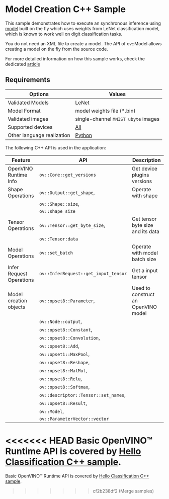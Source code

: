 # Model Creation C++ Sample

This sample demonstrates how to execute an synchronous inference using [model](https://docs.openvino.ai/2023.3/openvino_docs_OV_UG_Model_Representation.html) built on the fly which uses weights from LeNet classification model, which is known to work well on digit classification tasks.

You do not need an XML file to create a model. The API of ov::Model allows creating a model on the fly from the source code.

For more detailed information on how this sample works, check the dedicated [article](https://docs.openvino.ai/2023.3/openvino_sample_model_creation.html)

## Requirements

| Options                     | Values                                                                                                                         |
| ----------------------------| -------------------------------------------------------------------------------------------------------------------------------|
| Validated Models            | LeNet                                                                                                                          |
| Model Format                | model weights file (\*.bin)                                                                                                    |
| Validated images            | single-channel ``MNIST ubyte`` images                                                                                          |
| Supported devices           | [All](https://docs.openvino.ai/2023.3/openvino_docs_OV_UG_supported_plugins_Supported_Devices.html)                            |
| Other language realization  | [Python](https://docs.openvino.ai/2023.3/openvino_sample_model_creation.html)                                                  |

The following C++ API is used in the application:

| Feature                   | API                                     | Description                           |
| --------------------------| ----------------------------------------|---------------------------------------|
| OpenVINO Runtime Info     | ``ov::Core::get_versions``              | Get device plugins versions           |
| Shape Operations          | ``ov::Output::get_shape``,              | Operate with shape                    |
|                           | ``ov::Shape::size``,                    |                                       |
|                           | ``ov::shape_size``                      |                                       |
| Tensor Operations         | ``ov::Tensor::get_byte_size``,          | Get tensor byte size and its data     |
|                           | ``ov::Tensor:data``                     |                                       |
| Model Operations          | ``ov::set_batch``                       | Operate with model batch size         |
| Infer Request Operations  | ``ov::InferRequest::get_input_tensor``  | Get a input tensor                    |
| Model creation objects    | ``ov::opset8::Parameter``,              | Used to construct an OpenVINO model   |
|                           | ``ov::Node::output``,                   |                                       |
|                           | ``ov::opset8::Constant``,               |                                       |
|                           | ``ov::opset8::Convolution``,            |                                       |
|                           | ``ov::opset8::Add``,                    |                                       |
|                           | ``ov::opset1::MaxPool``,                |                                       |
|                           | ``ov::opset8::Reshape``,                |                                       |
|                           | ``ov::opset8::MatMul``,                 |                                       |
|                           | ``ov::opset8::Relu``,                   |                                       |
|                           | ``ov::opset8::Softmax``,                |                                       |
|                           | ``ov::descriptor::Tensor::set_names``,  |                                       |
|                           | ``ov::opset8::Result``,                 |                                       |
|                           | ``ov::Model``,                          |                                       |
|                           | ``ov::ParameterVector::vector``         |                                       |

<<<<<<< HEAD
Basic OpenVINO™ Runtime API is covered by [Hello Classification C++ sample](https://docs.openvino.ai/2023.3/openvino_inference_engine_samples_hello_classification_README.html).
=======
Basic OpenVINO™ Runtime API is covered by [Hello Classification C++ sample](https://docs.openvino.ai/2023.2/openvino_sample_hello_classification.html).
>>>>>>> cf2b238df2 (Merge samples)
